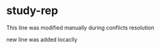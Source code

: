 # study-rep

This line was modified manually during conflicts resolution

new line was added locaclly

